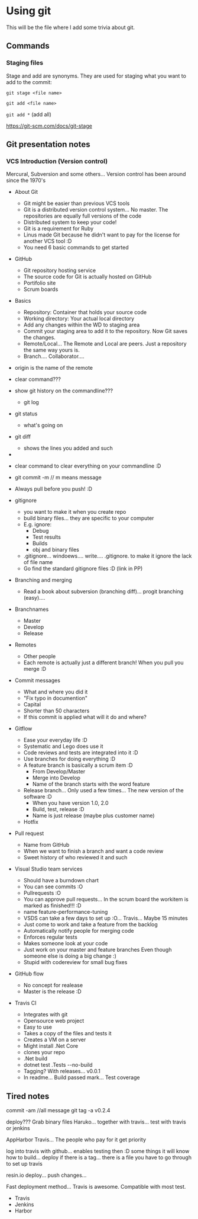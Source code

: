 
# Using git

This will be the file where I add some trivia about git.

## Commands

### Staging files
Stage and add are synonyms. They are used for staging what you want to add to the commit:

`git stage <file name>`

`git add <file name>`

`git add *` (add all)

https://git-scm.com/docs/git-stage

## Git presentation notes

### VCS Introduction (Version control)

Mercural, Subversion and some others... Version control has been around since the 1970's

- About Git
	* Git might be easier than previous VCS tools
	* Git is a distributed version control system... No master. The repositories are equally full versions of the code 
	* Distributed system to keep your code!
	* Git is a requirement for Ruby
	* Linus made Git because he didn't want to pay for the license for another VCS tool :D
	* You need 6 basic commands to get started

- GitHub
	* Git repository hosting service
	* The source code for Git is actually hosted on GitHub
	* Portifolio site
	* Scrum boards

- Basics
	* Repository: Container that holds your source code
	* Working directory: Your actual local directory
	* Add any changes within the WD to staging area
	* Commit your staging area to add it to the repository. Now Git saves the changes.
	* Remote/Local... The Remote and Local are peers. Just a repository the same way yours is.
	* Branch.... Collaborator....

- origin is the name of the remote
- clear command???
- show git history on the commandline???
	* git log
- git status
	* what's going on
- git diff
	* shows the lines you added and such
- 

- clear command to clear everything on your commandline :D

- git commit -m // m means message

- Always pull before you push! :D

- gitignore
	* you want to make it when you create repo
	* build binary files... they are specific to your computer
	* E.g. ignore:
		* Debug
		* Test results
		* Builds
		* obj and binary files
	* .gitignore... windoews.... write....     .gitignore.      to make it ignore the lack of file name
	* Go find the standard gitignore files :D (link in PP)

- Branching and merging
	* Read a book about subversion (branching diff)... progit branching (easy)....

- Branchnames
	* Master
	* Develop
	* Release

- Remotes
	* Other people
	* Each remote is actually just a different branch! When you pull you merge :D

- Commit messages
	* What and where you did it
	* "Fix typo in documention"
	* Capital
	* Shorter than 50 characters
	* If this commit is applied what will it do and where?

- Gitflow
	* Ease your everyday life :D
	* Systematic and Lego does use it
	* Code reviews and tests are integrated into it :D
	* Use branches for doing everything :D 
	* A feature branch is basically a scrum item :D
		* From Develop/Master
		* Merge into Develop
		* Name of the branch starts with the word feature
	* Release branch... Only used a few times... The new version of the software :D
		* When you have version 1.0, 2.0
		* Build, test, release :D
		* Name is just release (maybe plus customer name)
	* Hotfix

- Pull request
	* Name from GitHub
	* When we want to finish a branch and want a code review
	* Sweet history of who reviewed it and such

- Visual Studio team services
	* Should have a burndown chart
	* You can see commits :O
	* Pullrequests :O
	* You can approve pull requests... In the scrum board the workitem is marked as finished!!! :D
	* name feature-performance-tuning
	* VSDS can take a few days to set up :O... Travis... Maybe 15 minutes
	* Just come to work and take a feature from the backlog
	* Automatically notify people for merging code
	* Enforces regular tests
	* Makes someone look at your code
	* Just work on your master and feature branches Even though someone else is doing a big change :)
	* Stupid with codereview for small bug fixes

- GitHub flow
	* No concept for realease
	* Master is the release :D

- Travis CI
	* Integrates with git
	* Opensource web project
	* Easy to use
	* Takes a copy of the files and tests it
	* Creates a VM on a server
	* Might install .Net Core
	* clones your repo
	* .Net build
	* dotnet test .Tests --no-build
	* Tagging? With releases... v0.0.1
	* In readme... Build passed mark... Test coverage

## Tired notes
commit -am //all message
git tag -a v0.2.4

deploy??? Grab binary files
Haruko... together with travis... test with travis or jenkins

AppHarbor
Travis... The people who pay for it get priority

log into travis with github... enables testing then :D some things it will know how to build... deploy if there is a tag... there is a file you have to go through to set up travis

resin.io
deploy... push changes... 

Fast deployment method... Travis is awesome. Compatible with most test.


- Travis
- Jenkins
- Harbor
